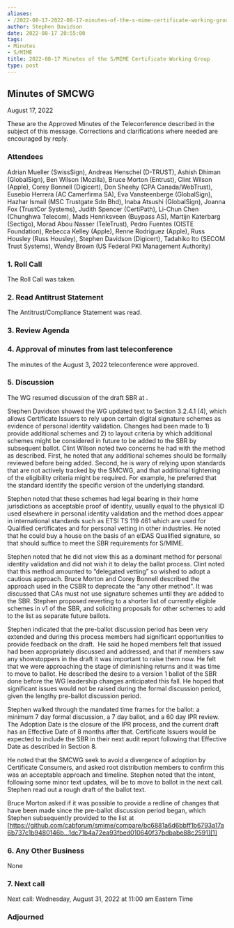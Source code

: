 ```yaml
---
aliases:
- /2022-08-17-2022-08-17-minutes-of-the-s-mime-certificate-working-group/
author: Stephen Davidson
date: 2022-08-17 20:55:00
tags:
- Minutes
- S/MIME
title: 2022-08-17 Minutes of the S/MIME Certificate Working Group
type: post
---
```


## Minutes of SMCWG 

August 17, 2022

These are the Approved Minutes of the Teleconference described in the subject of this message. Corrections and clarifications where needed are encouraged by reply.

### Attendees 

Adrian Mueller (SwissSign), Andreas Henschel (D-TRUST), Ashish Dhiman (GlobalSign), Ben Wilson (Mozilla), Bruce Morton (Entrust), Clint Wilson (Apple), Corey Bonnell (Digicert), Don Sheehy (CPA Canada/WebTrust), Eusebio Herrera (AC Camerfirma SA), Eva Vansteenberge (GlobalSign), Hazhar Ismail (MSC Trustgate Sdn Bhd), Inaba Atsushi (GlobalSign), Joanna Fox (TrustCor Systems), Judith Spencer (CertiPath), Li-Chun Chen (Chunghwa Telecom), Mads Henriksveen (Buypass AS), Martijn Katerbarg (Sectigo), Morad Abou Nasser (TeleTrust), Pedro Fuentes (OISTE Foundation), Rebecca Kelley (Apple), Renne Rodriguez (Apple), Russ Housley (Russ Housley), Stephen Davidson (Digicert), Tadahiko Ito (SECOM Trust Systems), Wendy Brown (US Federal PKI Management Authority)

### 1. Roll Call 

The Roll Call was taken.

### 2. Read Antitrust Statement 

The Antitrust/Compliance Statement was read.

### 3. Review Agenda 

### 4. Approval of minutes from last teleconference 

The minutes of the August 3, 2022 teleconference were approved.

### 5. Discussion 

The WG resumed discussion of the draft SBR at .

Stephen Davidson showed the WG updated text to Section 3.2.4.1 (4), which allows Certificate Issuers to rely upon certain digital signature schemes as evidence of personal identity validation. Changes had been made to 1) provide additional schemes and 2) to layout criteria by which additional schemes might be considered in future to be added to the SBR by subsequent ballot. Clint Wilson noted two concerns he had with the method as described. First, he noted that any additional schemes should be formally reviewed before being added. Second, he is wary of relying upon standards that are not actively tracked by the SMCWG, and that additional tightening of the eligibility criteria might be required. For example, he preferred that the standard identify the specific version of the underlying standard.

Stephen noted that these schemes had legal bearing in their home jurisdictions as acceptable proof of identity, usually equal to the physical ID used elsewhere in personal identity validation and the method does appear in international standards such as ETSI TS 119 461 which are used for Qualified certificates and for personal vetting in other industries. He noted that he could buy a house on the basis of an eIDAS Qualified signature, so that should suffice to meet the SBR requirements for S/MIME.

Stephen noted that he did not view this as a dominant method for personal identity validation and did not wish it to delay the ballot process. Clint noted that this method amounted to “delegated vetting” so wished to adopt a cautious approach. Bruce Morton and Corey Bonnell described the approach used in the CSBR to deprecate the “any other method”. It was discussed that CAs must not use signature schemes until they are added to the SBR. Stephen proposed reverting to a shorter list of currently eligible schemes in v1 of the SBR, and soliciting proposals for other schemes to add to the list as separate future ballots.

Stephen indicated that the pre-ballot discussion period has been very extended and during this process members had significant opportunities to provide feedback on the draft.  He said he hoped members felt that issued had been appropriately discussed and addressed, and that if members saw any showstoppers in the draft it was important to raise them now. He felt that we were approaching the stage of diminishing returns and it was time to move to ballot. He described the desire to a version 1 ballot of the SBR done before the WG leadership changes anticipated this fall. He hoped that significant issues would not be raised during the formal discussion period, given the lengthy pre-ballot discussion period.

Stephen walked through the mandated time frames for the ballot: a minimum 7 day formal discussion, a 7 day ballot, and a 60 day IPR review. The Adoption Date is the closure of the IPR process, and the current draft has an Effective Date of 8 months after that. Certificate Issuers would be expected to include the SBR in their next audit report following that Effective Date as described in Section 8.

He noted that the SMCWG seek to avoid a divergence of adoption by Certificate Consumers, and asked root distribution members to confirm this was an acceptable approach and timeline. Stephen noted that the intent, following some minor text updates, will be to move to ballot in the next call. Stephen read out a rough draft of the ballot text.

Bruce Morton asked if it was possible to provide a redline of changes that have been made since the pre-ballot discussion period began, which Stephen subsequently provided to the list at [https://github.com/cabforum/smime/compare/bc6881a6d6bbff1b6793a17a6b737c1b9480146b…1dc71b4a72ea93fbed010640f37bdbabe88c2591][1]

### 6. Any Other Business 

None

### 7. Next call 

Next call: Wednesday, August 31, 2022 at 11:00 am Eastern Time

### Adjourned 

[1]: https://github.com/cabforum/smime/compare/bc6881a6d6bbff1b6793a17a6b737c1b9480146b...1dc71b4a72ea93fbed010640f37bdbabe88c2591